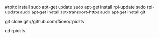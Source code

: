 #rpitx install
sudo apt-get update 
sudo apt-get install rpi-update
sudo rpi-update
sudo apt-get install apt-transport-https
sudo apt-get install git

git clone git://github.com/f5oeo/rpidatv

cd rpidatv


